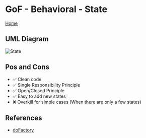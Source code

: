 # GoF - Behavioral - State

[Home](../../../README.md)

## UML Diagram
![State](https://www.dofactory.com/img/diagrams/net/state.png)

## Pos and Cons

- ✅ Clean code
- ✅ Single Responsibility Principle
- ✅ Open/Closed Principle
- ✅ Easy to add new states
- ❌ Overkill for simple cases (When there are only a few states)

## References
- [doFactory](https://www.dofactory.com/net/state-design-pattern)